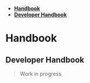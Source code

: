 <!-- START doctoc generated TOC please keep comment here to allow auto update -->
<!-- DON'T EDIT THIS SECTION, INSTEAD RE-RUN doctoc TO UPDATE -->

- [**Handbook**](#handbook)
- [**Developer Handbook**](#developer-handbook)

<!-- END doctoc generated TOC please keep comment here to allow auto update -->

# **Handbook**

## **Developer Handbook**

> Work in progress
